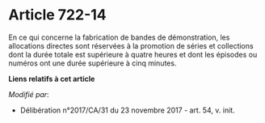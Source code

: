 # Article 722-14

En ce qui concerne la fabrication de bandes de démonstration, les allocations directes sont réservées à la promotion de
séries et collections dont la durée totale est supérieure à quatre heures et dont les épisodes ou numéros ont une durée
supérieure à cinq minutes.

**Liens relatifs à cet article**

_Modifié par_:

  - Délibération n°2017/CA/31 du 23 novembre 2017 - art. 54, v. init.
